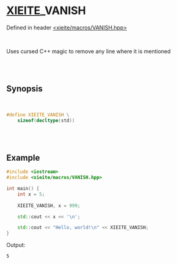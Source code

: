 # [XIEITE](../macros.md)\_VANISH
Defined in header [<xieite/macros/VANISH.hpp>](../../include/xieite/macros/VANISH.hpp)

<br/>

Uses cursed C++ magic to remove any line where it is mentioned

<br/><br/>

## Synopsis

<br/>

```cpp
#define XIEITE_VANISH \
	sizeof(decltype(std))
```

<br/><br/>

## Example
```cpp
#include <iostream>
#include <xieite/macros/VANISH.hpp>

int main() {
	int x = 5;
	
	XIEITE_VANISH, x = 999;

	std::cout << x << '\n';

	std::cout << "Hello, world!\n" << XIEITE_VANISH;
}
```
Output:
```
5
```
